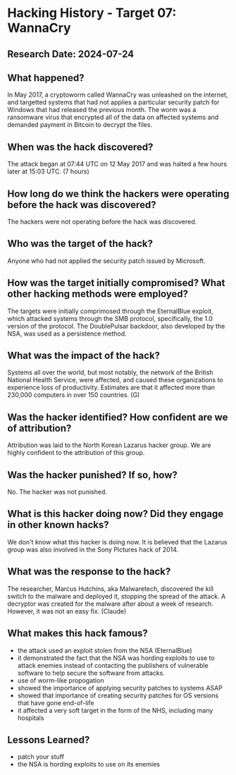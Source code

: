 # Hacking History - Target 07: WannaCry
## Research Date: 2024-07-24
## What happened?
In May 2017, a cryptoworm called WannaCry was unleashed on the internet, and targetted systems that had not applies a particular security patch for Windows that had released the previous month. The worm was a ransomware virus that encrypted all of the data on affected systems and demanded payment in Bitcoin to decrypt the files.
## When was the hack discovered?
The attack began at 07:44 UTC on 12 May 2017 and was halted a few hours later at 15:03 UTC. (7 hours)
## How long do we think the hackers were operating before the hack was discovered?
The hackers were not operating before the hack was discovered.
## Who was the target of the hack?
Anyone who had not applied the security patch issued by Microsoft.
## How was the target initially compromised? What other hacking methods were employed?
The targets were initially comprimosed through the EternalBlue exploit, which attacked systems through the SMB protocol, specifically, the 1.0 version of the protocol. The DoublePulsar backdoor, also developed by the NSA, was used as a persistence method.
## What was the impact of the hack?
Systems all over the world, but most notably, the network of the British National Health Service, were affected, and caused these organizations to experience loss of productivity. Estimates are that it affected more than 230,000 computers in over 150 countries. (G)
## Was the hacker identified? How confident are we of attribution?
Attribution was laid to the North Korean Lazarus hacker group. We are highly confident to the attribution of this group.
## Was the hacker punished? If so, how?
No. The hacker was not punished.
## What is this hacker doing now? Did they engage in other known hacks?
We don't know what this hacker is doing now. It is believed that the Lazarus group was also involved in the Sony Pictures hack of 2014.
## What was the response to the hack?
The researcher, Marcus Hutchins, aka Malwaretech, discovered the kill switch to the malware and deployed it, stopping the spread of the attack. A decryptor was created for the malware after about a week of research. However, it was not an easy fix. (Claude)
## What makes this hack famous?
- the attack used an exploit stolen from the NSA (EternalBlue)
- it demonstrated the fact that the NSA was hording exploits to use to attack enemies instead of contacting the publishers of vulnerable software to help secure the software from attacks.
- use of worm-like propogation
- showed the importance of applying security patches to systems ASAP
- showed that importance of creating security patches for OS versions that have gone end-of-life
- it affected a very soft target in the form of the NHS, including many hospitals
## Lessons Learned?
- patch your stuff
- the NSA is hording exploits to use on its enemies
